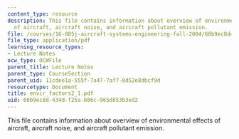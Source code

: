 ```yaml
---
content_type: resource
description: This file contains information about overview of environmental effects
  of aircraft, aircraft noise, and aircraft pollutant emission.
file: /courses/16-885j-aircraft-systems-engineering-fall-2004/60b9ec8d434df25ab86c965d853b3ed2_envir_factors2_1.pdf
file_type: application/pdf
learning_resource_types:
- Lecture Notes
ocw_type: OCWFile
parent_title: Lecture Notes
parent_type: CourseSection
parent_uid: 11cdee1a-555f-7a47-7af7-8d52e8dbcf9d
resourcetype: Document
title: envir_factors2_1.pdf
uid: 60b9ec8d-434d-f25a-b86c-965d853b3ed2
---
```

This file contains information about overview of environmental effects of aircraft, aircraft noise, and aircraft pollutant emission.

